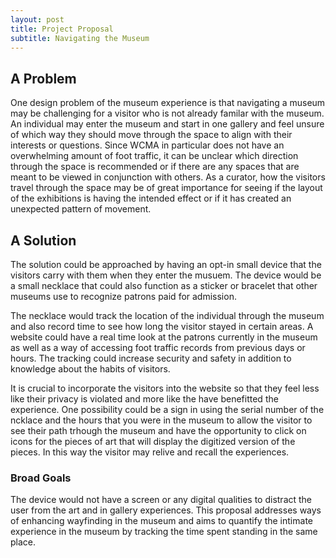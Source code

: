 ```yaml
---
layout: post
title: Project Proposal
subtitle: Navigating the Museum
---
```


## A Problem

  One design problem of the museum experience is that navigating a museum may be challenging for a visitor who is not already familar with the museum. An individual may enter the museum and start in one gallery and feel unsure of which way they should move through the space to align with their interests or questions. Since WCMA in particular does not have an overwhelming amount of foot traffic, it can be unclear which direction through the space is recommended or if there are any spaces that are meant to be viewed in conjunction with others. As a curator, how the visitors travel through the space may be of great importance for seeing if the layout of the exhibitions is having the intended effect or if it has created an unexpected pattern of movement.  
  
## A Solution
  The solution could be approached by having an opt-in small device that the visitors carry with them when they enter the musuem. The device would be a small necklace that could also function as a sticker or bracelet that other museums use to recognize patrons paid for admission. 
  
  The necklace would track the location of the individual through the museum and also record time to see how long the visitor stayed in certain areas. A website could have a real time look at the patrons currently in the museum as well as a way of accessing foot traffic records from previous days or hours. The tracking could increase security and safety in addition to knowledge about the habits of visitors. 
  
  It is crucial to incorporate the visitors into the website so that they feel less like their privacy is violated and more like the have benefitted the experience. One possibility could be a sign in using the serial number of the ncklace and the hours that you were in the museum to allow the visitor to see their path trhough the museum and have the opportunity to click on icons for the pieces of art that will display the digitized version of the pieces. In this way the visitor may relive and recall the experiences. 
  
  ### Broad Goals
  The device would not have a screen or any digital qualities to distract the user from the art and in gallery experiences. This proposal addresses ways of enhancing wayfinding in the museum and aims to quantify the intimate experience in the museum by tracking the time spent standing in the same place. 
  
 
